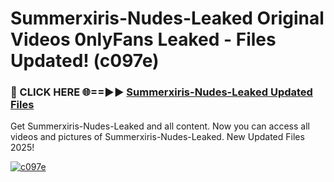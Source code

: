 # Summerxiris-Nudes-Leaked Original Videos 0nlyFans Leaked - Files Updated! (c097e)

<h3>🔴 CLICK HERE 🌐==►► <a href="https://tinyurl.com/yc6ubb5a" rel="nofollow">Summerxiris-Nudes-Leaked Updated Files</a></h3>

Get Summerxiris-Nudes-Leaked and all content. Now you can access all videos and pictures of Summerxiris-Nudes-Leaked. New Updated Files 2025!

[![c097e](https://i.imgur.com/7eu0CRL.gif)](https://tinyurl.com/yc6ubb5a)
